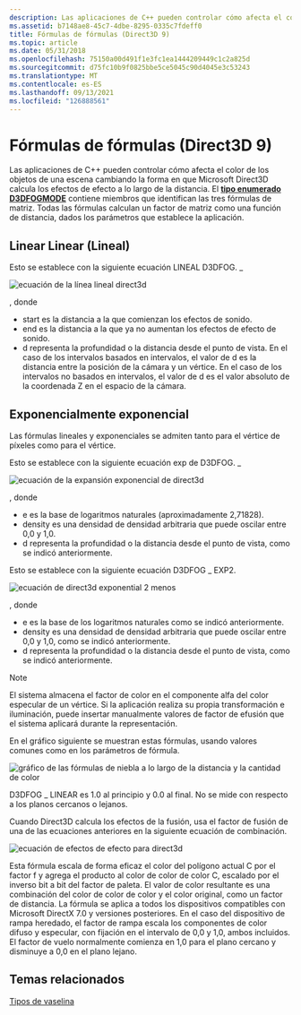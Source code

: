 ```yaml
---
description: Las aplicaciones de C++ pueden controlar cómo afecta el color de los objetos de una escena cambiando la forma en que Microsoft Direct3D calcula los efectos de efecto a lo largo de la distancia.
ms.assetid: b7148ae8-45c7-4dbe-8295-0335c7fdeff0
title: Fórmulas de fórmulas (Direct3D 9)
ms.topic: article
ms.date: 05/31/2018
ms.openlocfilehash: 75150a00d491f1e3fc1ea1444209449c1c2a825d
ms.sourcegitcommit: d75fc10b9f0825bbe5ce5045c90d4045e3c53243
ms.translationtype: MT
ms.contentlocale: es-ES
ms.lasthandoff: 09/13/2021
ms.locfileid: "126888561"
---
```

# <a name="fog-formulas-direct3d-9"></a>Fórmulas de fórmulas (Direct3D 9)

Las aplicaciones de C++ pueden controlar cómo afecta el color de los objetos de una escena cambiando la forma en que Microsoft Direct3D calcula los efectos de efecto a lo largo de la distancia. El [**tipo enumerado D3DFOGMODE**](./d3dfogmode.md) contiene miembros que identifican las tres fórmulas de matriz. Todas las fórmulas calculan un factor de matriz como una función de distancia, dados los parámetros que establece la aplicación.

## <a name="linear-fog"></a>Linear Linear (Lineal)

Esto se establece con la siguiente ecuación LINEAL D3DFOG. \_

![ecuación de la línea lineal direct3d](images/fogliner.png)

, donde

-   start es la distancia a la que comienzan los efectos de sonido.
-   end es la distancia a la que ya no aumentan los efectos de efecto de sonido.
-   d representa la profundidad o la distancia desde el punto de vista. En el caso de los intervalos basados en intervalos, el valor de d es la distancia entre la posición de la cámara y un vértice. En el caso de los intervalos no basados en intervalos, el valor de d es el valor absoluto de la coordenada Z en el espacio de la cámara.

## <a name="exponential-fog"></a>Exponencialmente exponencial

Las fórmulas lineales y exponenciales se admiten tanto para el vértice de píxeles como para el vértice.

Esto se establece con la siguiente ecuación exp de D3DFOG. \_

![ecuación de la expansión exponencial de direct3d](images/fogexp.png)

, donde

-   e es la base de logaritmos naturales (aproximadamente 2,71828).
-   density es una densidad de densidad arbitraria que puede oscilar entre 0,0 y 1,0.
-   d representa la profundidad o la distancia desde el punto de vista, como se indicó anteriormente.

Esto se establece con la siguiente ecuación D3DFOG \_ EXP2.

![ecuación de direct3d exponential 2 menos](images/fogexp2.png)

, donde

-   e es la base de los logaritmos naturales como se indicó anteriormente.
-   density es una densidad de densidad arbitraria que puede oscilar entre 0,0 y 1,0, como se indicó anteriormente.
-   d representa la profundidad o la distancia desde el punto de vista, como se indicó anteriormente.

> [!Note]  
> El sistema almacena el factor de color en el componente alfa del color especular de un vértice. Si la aplicación realiza su propia transformación e iluminación, puede insertar manualmente valores de factor de efusión que el sistema aplicará durante la representación.

 

En el gráfico siguiente se muestran estas fórmulas, usando valores comunes como en los parámetros de fórmula.

![gráfico de las fórmulas de niebla a lo largo de la distancia y la cantidad de color](images/foggraph.png)

D3DFOG \_ LINEAR es 1.0 al principio y 0.0 al final. No se mide con respecto a los planos cercanos o lejanos.

Cuando Direct3D calcula los efectos de la fusión, usa el factor de fusión de una de las ecuaciones anteriores en la siguiente ecuación de combinación.

![ecuación de efectos de efecto para direct3d](images/fogcalc.png)

Esta fórmula escala de forma eficaz el color del polígono actual C por el factor f y agrega el producto al color de color de color C, escalado por el inverso bit a bit del factor de paleta. El valor de color resultante es una combinación del color de color de color y el color original, como un factor de distancia. La fórmula se aplica a todos los dispositivos compatibles con Microsoft DirectX 7.0 y versiones posteriores. En el caso del dispositivo de rampa heredado, el factor de rampa escala los componentes de color difuso y especular, con fijación en el intervalo de 0,0 y 1,0, ambos incluidos. El factor de vuelo normalmente comienza en 1,0 para el plano cercano y disminuye a 0,0 en el plano lejano.

## <a name="related-topics"></a>Temas relacionados

<dl> <dt>

[Tipos de vaselina](fog-types.md)
</dt> </dl>

 

 
